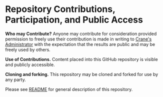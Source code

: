 # Repository Contributions, Participation, and Public Access

**Who may Contribute?** Anyone may contribute for consideration provided permission to freely use their contribution is made in writing to [Crane's Administrator](mailto:info@CraneSoftwrights.com) with the expectation that the results are public and may be freely used by others.

**Use of Contributions.**  Content placed into this 
GitHub repository is visible and publicly accessible.

**Cloning and forking.** This repository may be cloned and forked for use by any party. 

Please see [README](https://github.com/oasis-tcs/ubl-2.3-artefacts/blob/master/README.md) for 
general description of this repository.
